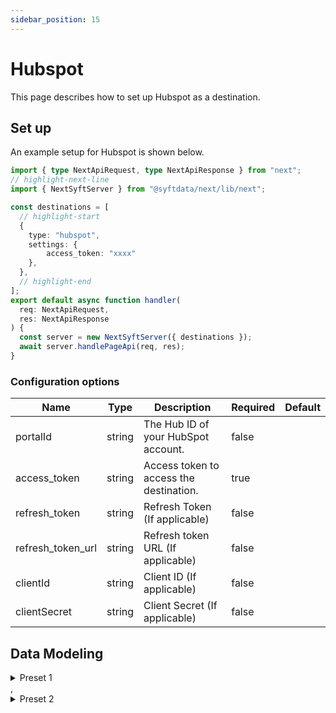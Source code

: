 ```yaml
---
sidebar_position: 15
---
```

# Hubspot

This page describes how to set up Hubspot as a destination.

## Set up
An example setup for Hubspot is shown below.

```ts title="src/pages/api/syft.ts"
import { type NextApiRequest, type NextApiResponse } from "next";
// highlight-next-line
import { NextSyftServer } from "@syftdata/next/lib/next";

const destinations = [
  // highlight-start
  {
    type: "hubspot",
    settings: {
        access_token: "xxxx"
    },
  },
  // highlight-end
];
export default async function handler(
  req: NextApiRequest,
  res: NextApiResponse
) {
  const server = new NextSyftServer({ destinations });
  await server.handlePageApi(req, res);
}
```

### Configuration options

| Name                 | Type           | Description     | Required | Default         |
| -------------------- | -------------- | --------------- | -------- | --------------- |
| portalId | string | The Hub ID of your HubSpot account. | false |  |
| access_token | string | Access token to access the destination. | true |  |
| refresh_token | string | Refresh Token (If applicable) | false |  |
| refresh_token_url | string | Refresh token URL (If applicable) | false |  |
| clientId | string | Client ID (If applicable) | false |  |
| clientSecret | string | Client Secret (If applicable) | false |  | 


## Data Modeling
<details>
<summary>Preset 1</summary>

#### Upsert Company
Create or update a company in HubSpot.

#### Matched events
type = "group"

#### Data Mapping
| Name                 | Type          | Description     | Default   |
| -------------------- | -------------- | -------------- | --------- |
| groupid | string | A unique identifier you assign to a company. Segment creates a custom property in HubSpot to store this value for each company so it can be used as a unique search field. Segment recommends not changing this value once set to avoid creating duplicate companies. | (<br/>  "@if": (<br/>    "exists": (<br/>      "@path": "$.groupId"<br/>    ),<br/>    "then": (<br/>      "@path": "$.groupId"<br/>    ),<br/>    "else": (<br/>      "@path": "$.context.groupId"<br/>    )<br/>  )<br/>) |
| createNewCompany | boolean | If true, Segment will attempt to update an existing company in HubSpot and if no company is found, Segment will create a new company. If false, Segment will only attempt to update an existing company and never create a new company. This is set to true by default. | true |
| associateContact | boolean | If true, Segment will associate the company with the user identified in your payload. If no contact is found in HubSpot, an error is thrown and the company is not created/updated. If false, Segment will not attempt to associate a contact with the company and companies can be created/updated without requiring a contact association. This is set to true by default. | false |
| companysearchfields | object | The unique field(s) used to search for an existing company in HubSpot to update. By default, Segment creates a custom property to store groupId for each company and uses this property to search for companies. If a company is not found, the fields provided here are then used to search. If a company is still not found, a new one is created. | (<br/>  "@path": "$.companysearchfields"<br/>) |
| name | string | The name of the company. | (<br/>  "@path": "$.traits.name"<br/>) |
| description | string | A short statement about the company’s mission and goals. | (<br/>  "@path": "$.traits.description"<br/>) |
| address | string | The street address of the company. | (<br/>  "@path": "$.traits.address.street"<br/>) |
| city | string | The city where the company is located. | (<br/>  "@path": "$.traits.address.city"<br/>) |
| state | string | The state or region where the company is located. | (<br/>  "@path": "$.traits.address.state"<br/>) |
| zip | string | The postal or zip code of the company. | (<br/>  "@if": (<br/>    "exists": (<br/>      "@path": "$.traits.address.postalCode"<br/>    ),<br/>    "then": (<br/>      "@path": "$.traits.address.postalCode"<br/>    ),<br/>    "else": (<br/>      "@path": "$.traits.address.postal_code"<br/>    )<br/>  )<br/>) |
| domain | string | The company’s website domain. | (<br/>  "@path": "$.traits.website"<br/>) |
| phone | string | The company’s primary phone number. | (<br/>  "@path": "$.traits.phone"<br/>) |
| numberofemployees | integer | The total number of people who work for the company. | (<br/>  "@path": "$.traits.employees"<br/>) |
| industry | string | The type of business the company performs. | (<br/>  "@path": "$.traits.industry"<br/>) |
| lifecyclestage | string | The company’s stage within the marketing/sales process. See more information on default and custom stages in [HubSpot’s documentation](https://knowledge.hubspot.com/contacts/use-lifecycle-stages). Segment supports moving status forwards or backwards. | (<br/>  "@path": "$.lifecyclestage"<br/>) |
| properties | object | Any other default or custom company properties. On the left-hand side, input the internal name of the property as seen in your HubSpot account. On the right-hand side, map the Segment field that contains the value. Custom properties must be predefined in HubSpot. See more information in [HubSpot’s documentation](https://knowledge.hubspot.com/crm-setup/manage-your-properties#create-custom-properties). Important: Do not use ’segment_group_id’ here as it is an internal property and will result in an an error. | (<br/>  "@path": "$.properties"<br/>) |
</details>
,<details>
<summary>Preset 2</summary>

#### Upsert Contact
Create or update a contact in HubSpot.

#### Matched events
type = "identify"

#### Data Mapping
| Name                 | Type          | Description     | Default   |
| -------------------- | -------------- | -------------- | --------- |
| email | string | The contact’s email. Email is used to uniquely identify contact records in HubSpot. If an existing contact is found with this email, we will update the contact. If a contact is not found, we will create a new contact. | (<br/>  "@path": "$.traits.email"<br/>) |
| company | string | The contact’s company. | (<br/>  "@path": "$.traits.company"<br/>) |
| firstname | string | The contact’s first name. | (<br/>  "@if": (<br/>    "exists": (<br/>      "@path": "$.traits.first_name"<br/>    ),<br/>    "then": (<br/>      "@path": "$.traits.first_name"<br/>    ),<br/>    "else": (<br/>      "@path": "$.traits.firstName"<br/>    )<br/>  )<br/>) |
| lastname | string | The contact’s last name. | (<br/>  "@if": (<br/>    "exists": (<br/>      "@path": "$.traits.last_name"<br/>    ),<br/>    "then": (<br/>      "@path": "$.traits.last_name"<br/>    ),<br/>    "else": (<br/>      "@path": "$.traits.lastName"<br/>    )<br/>  )<br/>) |
| phone | string | The contact’s phone number. | (<br/>  "@path": "$.traits.phone"<br/>) |
| address | string | The contact's street address, including apartment or unit number. | (<br/>  "@path": "$.traits.address.street"<br/>) |
| city | string | The contact's city of residence. | (<br/>  "@path": "$.traits.address.city"<br/>) |
| state | string | The contact's state of residence. | (<br/>  "@path": "$.traits.address.state"<br/>) |
| country | string | The contact's country of residence. | (<br/>  "@path": "$.traits.address.country"<br/>) |
| zip | string | The contact's zip code. | (<br/>  "@if": (<br/>    "exists": (<br/>      "@path": "$.traits.address.postalCode"<br/>    ),<br/>    "then": (<br/>      "@path": "$.traits.address.postalCode"<br/>    ),<br/>    "else": (<br/>      "@path": "$.traits.address.postal_code"<br/>    )<br/>  )<br/>) |
| website | string | The contact’s company/other website. | (<br/>  "@path": "$.traits.website"<br/>) |
| lifecyclestage | string | The contact’s stage within the marketing/sales process. See more information on default and custom stages in [HubSpot’s documentation](https://knowledge.hubspot.com/contacts/use-lifecycle-stages). Segment supports moving status forwards or backwards. | (<br/>  "@path": "$.lifecyclestage"<br/>) |
| properties | object | Any other default or custom contact properties. On the left-hand side, input the internal name of the property as seen in your HubSpot account. On the right-hand side, map the Segment field that contains the value. Custom properties must be predefined in HubSpot. See more information in [HubSpot’s documentation](https://knowledge.hubspot.com/crm-setup/manage-your-properties#create-custom-properties). | (<br/>  "@path": "$.properties"<br/>) |
</details>


